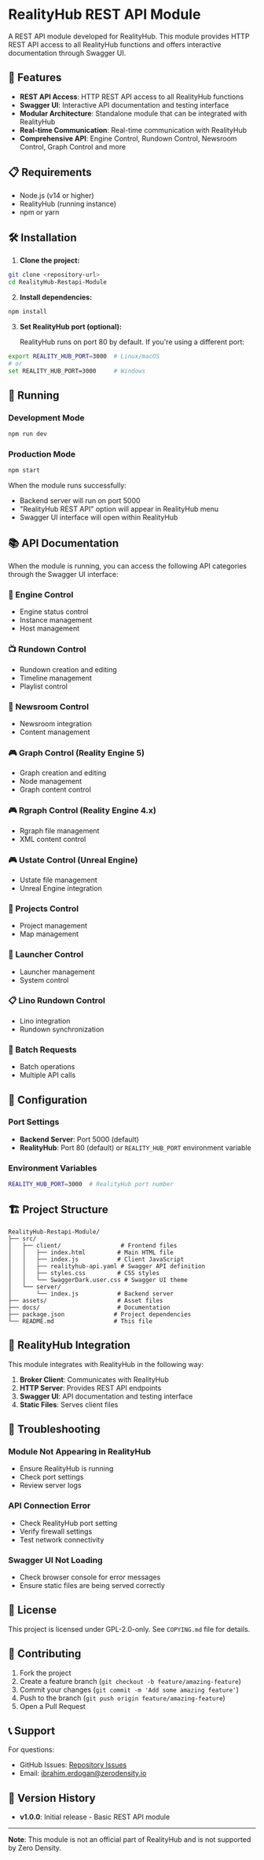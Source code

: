 # RealityHub REST API Module

A REST API module developed for RealityHub. This module provides HTTP REST API access to all RealityHub functions and offers interactive documentation through Swagger UI.

## 🚀 Features

- **REST API Access**: HTTP REST API access to all RealityHub functions
- **Swagger UI**: Interactive API documentation and testing interface
- **Modular Architecture**: Standalone module that can be integrated with RealityHub
- **Real-time Communication**: Real-time communication with RealityHub
- **Comprehensive API**: Engine Control, Rundown Control, Newsroom Control, Graph Control and more

## 📋 Requirements

- Node.js (v14 or higher)
- RealityHub (running instance)
- npm or yarn

## 🛠️ Installation

1. **Clone the project:**
```bash
git clone <repository-url>
cd RealityHub-Restapi-Module
```

2. **Install dependencies:**
```bash
npm install
```

3. **Set RealityHub port (optional):**
   
   RealityHub runs on port 80 by default. If you're using a different port:
```bash
export REALITY_HUB_PORT=3000  # Linux/macOS
# or
set REALITY_HUB_PORT=3000     # Windows
```

## 🚀 Running

### Development Mode
```bash
npm run dev
```

### Production Mode
```bash
npm start
```

When the module runs successfully:
- Backend server will run on port 5000
- "RealityHub REST API" option will appear in RealityHub menu
- Swagger UI interface will open within RealityHub

## 📚 API Documentation

When the module is running, you can access the following API categories through the Swagger UI interface:

### 🔧 Engine Control
- Engine status control
- Instance management
- Host management

### 📺 Rundown Control
- Rundown creation and editing
- Timeline management
- Playlist control

### 📰 Newsroom Control
- Newsroom integration
- Content management

### 🎮 Graph Control (Reality Engine 5)
- Graph creation and editing
- Node management
- Graph content control

### 🎮 Rgraph Control (Reality Engine 4.x)
- Rgraph file management
- XML content control

### 🎮 Ustate Control (Unreal Engine)
- Ustate file management
- Unreal Engine integration

### 📁 Projects Control
- Project management
- Map management

### 🚀 Launcher Control
- Launcher management
- System control

### 📋 Lino Rundown Control
- Lino integration
- Rundown synchronization

### 🔄 Batch Requests
- Batch operations
- Multiple API calls

## 🔧 Configuration

### Port Settings
- **Backend Server**: Port 5000 (default)
- **RealityHub**: Port 80 (default) or `REALITY_HUB_PORT` environment variable

### Environment Variables
```bash
REALITY_HUB_PORT=3000  # RealityHub port number
```

## 🏗️ Project Structure

```
RealityHub-Restapi-Module/
├── src/
│   ├── client/                 # Frontend files
│   │   ├── index.html         # Main HTML file
│   │   ├── index.js           # Client JavaScript
│   │   ├── realityhub-api.yaml # Swagger API definition
│   │   ├── styles.css         # CSS styles
│   │   └── SwaggerDark.user.css # Swagger UI theme
│   └── server/
│       └── index.js           # Backend server
├── assets/                    # Asset files
├── docs/                      # Documentation
├── package.json              # Project dependencies
└── README.md                 # This file
```

## 🔌 RealityHub Integration

This module integrates with RealityHub in the following way:

1. **Broker Client**: Communicates with RealityHub
2. **HTTP Server**: Provides REST API endpoints
3. **Swagger UI**: API documentation and testing interface
4. **Static Files**: Serves client files

## 🐛 Troubleshooting

### Module Not Appearing in RealityHub
- Ensure RealityHub is running
- Check port settings
- Review server logs

### API Connection Error
- Check RealityHub port setting
- Verify firewall settings
- Test network connectivity

### Swagger UI Not Loading
- Check browser console for error messages
- Ensure static files are being served correctly

## 📄 License

This project is licensed under GPL-2.0-only. See `COPYING.md` file for details.

## 👥 Contributing

1. Fork the project
2. Create a feature branch (`git checkout -b feature/amazing-feature`)
3. Commit your changes (`git commit -m 'Add some amazing feature'`)
4. Push to the branch (`git push origin feature/amazing-feature`)
5. Open a Pull Request

## 📞 Support

For questions:
- GitHub Issues: [Repository Issues](https://github.com/kararliadam/realityhub-restapi-module/issues)
- Email: ibrahim.erdogan@zerodensity.io

## 🔄 Version History

- **v1.0.0**: Initial release - Basic REST API module

---

**Note**: This module is not an official part of RealityHub and is not supported by Zero Density.
